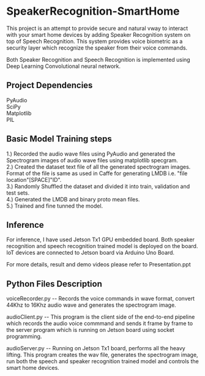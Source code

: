# SpeakerRecognition-SmartHome
This project is an attempt to provide secure and natural vway to interact with your smart home devices by adding Speaker Recognition system on top of Speech Recognition. This system provides voice biometric as a security layer which recognize the speaker from their voice commands. 

Both Speaker Recognition and Speech Recognition is implemented using Deep Learning Convolutional neural network. 

## Project Dependencies 
PyAudio <br />
SciPy <br />
Matplotlib <br />
PIL <br />

## Basic Model Training steps 
1.) Recorded the audio wave files using PyAudio and generated the Spectrogram images of audio wave files using matplotlib specgram. <br />
2.) Created the dataset text file of all the generated spectrogram images. Format of the file is same as used in Caffe for generating LMDB i.e. "file location"[SPACE]"ID". <br />
3.) Randomly Shuffled the dataset and divided it into train, validation and test sets. <br />
4.) Generated the LMDB and binary proto mean files. <br />
5.) Trained and fine tunned the model. <br />

## Inference
For inference, I have used Jetson Tx1 GPU embedded board. Both speaker recognition and speech recognition trained model is deployed on the board. IoT devices are connected to Jetson board via Arduino Uno Board. 

For more details, result and demo videos please refer to Presentation.ppt

## Python Files Description
voiceRecorder.py -- Records the voice commands in wave format, convert 44Khz to 16Khz audio wave and generates the spectrogram image. <br />

audioClient.py -- This program is the client side of the end-to-end pipeline which records the audio voice commmand and sends it frame by frame to the server program which is running on Jetson board using socket programming.

audioServer.py -- Running on Jetson Tx1 board, performs all the heavy lifting. This program creates the wav file, generates the spectrogram image, run both the speech and speaker recognition trained model and controls the smart home devices. 





